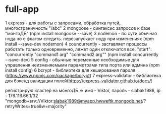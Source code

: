 # full-app

1 express - для работы с запросами, обработка путей, многостраничность "/abc"
2 mongoose - синтаксис запросов к базе "монгоДБ" (npm install mongoose --save)
3 nodemon - по сути обычная нода но с флагом следить. перезапускает ноду при изменениях (npm install --save-dev nodemon)
4 councurrently - заставляет процессы работать только одновременно, ляжет один отключатся все. "start": "concurrently \"command1 arg\" \"command2 arg\"" (npm install concurrently --save-dev)
5 config - обычные переменные необходимые для управления неизменяемыми параметрами типа порта или админа (npm install config)
6 bcrypt - библиотека для хеширования пароля (https://www.npmjs.com/package/bcrypt)
7 express-validator - библиотека для бэкенд валидации полей(https://express-validator.github.io/docs/)

регистрирую кластер на монгоДБ => имя - Viktor, пароль - slabak1989, ip - 176.116.66.1/32
"mongodb+srv://Viktor:slabak1989@myapp.hwweftk.mongodb.net/?retryWrites=true&w=majority"
